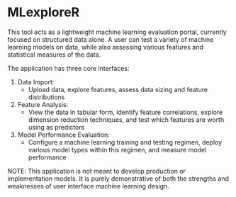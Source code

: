 # MLexploreR
This tool acts as a lightweight machine learning evaluation portal, currently focused on structured data alone. A user can test a variety of machine learning models on data, while also assessing various features and statistical measures of the data.

The application has three core interfaces:
1) Data Import:
    - Upload data, explore features, assess data sizing and feature distributions
2) Feature Analysis:
    - View the data in tabular form, identify feature correlations, explore dimension reduction techniques, and test which features are worth using as predictors
3) Model Performance Evaluation:
    - Configure a machine learning training and testing regimen, deploy various model types within this regimen, and measure model performance

NOTE: This application is not meant to develop production or implementation models. It is purely demonstrative of both the strengths and weaknesses of user interface machine learning design.
